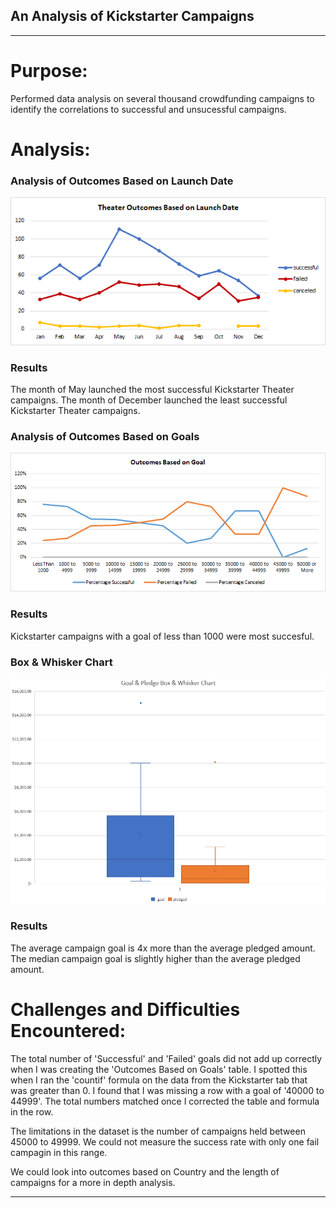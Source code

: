 ## An Analysis of Kickstarter Campaigns
___
# Purpose:
Performed data analysis on several thousand crowdfunding campaigns to identify the correlations to successful and unsucessful campaigns.

# Analysis:

### Analysis of Outcomes Based on Launch Date
![Theater Outcomes vs Launch Chart](https://github.com/frlinh/kickstarter-analysis/blob/014cd0fbb744b7b956830d396c71fe780300f2f0/Theater_Outcomes_vs_Launch.png)
### Results
The month of May launched the most successful Kickstarter Theater campaigns.
The month of December launched the least successful Kickstarter Theater campaigns.

### Analysis of Outcomes Based on Goals
![Outcomes vs Goals](https://github.com/frlinh/kickstarter-analysis/blob/014cd0fbb744b7b956830d396c71fe780300f2f0/Outcomes_vs_Goals.png)
### Results
Kickstarter campaigns with a goal of less than 1000 were most succesful.

### Box & Whisker Chart
![Kickstarter Box and Whisker Chart](https://github.com/frlinh/kickstarter-analysis/blob/2e91953608253f74c074ce4f25927a3581932ec9/Kickstarter%20Analysis%20Box%20and%20Whisker%20Chart.png)
### Results
The average campaign goal is 4x more than the average pledged amount.
The median campaign goal is slightly higher than the average pledged amount.

# Challenges and Difficulties Encountered:
The total number of 'Successful' and 'Failed' goals did not add up correctly when I was creating the 'Outcomes Based on Goals' table.  I spotted this when I ran the 'countif' formula on the data from the Kickstarter tab that was greater than 0.  I found that I was missing a row with a goal of '40000 to 44999'. The total numbers matched once I corrected the table and formula in the row.

The limitations in the dataset is the number of campaigns held between 45000 to 49999.  We could not measure the success rate with only one fail campagin in this range.

We could look into outcomes based on Country and the length of campaigns for a more in depth analysis.
___
